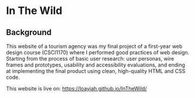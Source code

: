 # In The Wild


## Background

This website of a tourism agency was my final project of a first-year web design course (CSCI1170) where I performed good practices of web design. Starting from the process of basic user research: user personas, wire frames and prototypes, usability and accessibility evaluations, and ending at implementing the final product using clean, high-quality HTML and CSS code.

This website is live on: https://loayjah.github.io/InTheWild/
